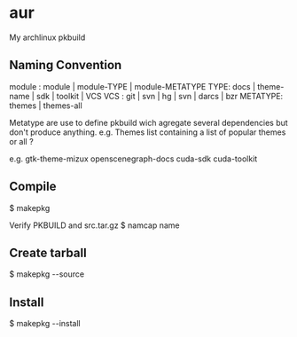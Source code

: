 aur
===

My archlinux pkbuild

Naming Convention
-----------------

module : module | module-TYPE | module-METATYPE
TYPE: docs | theme-name | sdk | toolkit | VCS
VCS : git | svn | hg | svn | darcs | bzr
METATYPE: themes | themes-all

Metatype are use to define pkbuild wich agregate several dependencies but don't
produce anything.
e.g. Themes list containing a list of popular themes or all ?

e.g.
gtk-theme-mizux
openscenegraph-docs
cuda-sdk
cuda-toolkit

Compile
-------
$ makepkg

Verify PKBUILD and src.tar.gz
$ namcap name

Create tarball
--------------
$ makepkg --source

Install
-------
$ makepkg --install
